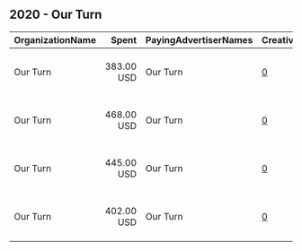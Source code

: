 ## 2020 - Our Turn 
|OrganizationName|Spent|PayingAdvertiserNames|CreativeUrls|Impressions|Genders|AgeBrackets|CountryCodes|BillingAddresses|CandidateBallotInformation|
|:---|---:|:---|:---|---:|:---|:---|:---|:---|:---|
|Our Turn|383.00 USD|Our Turn|[0](https://www.snap.com/political-ads/asset/4eb4bf0f9400c32216f5bc981e72a66760e448fe849a682081543732f53fce07?mediaType=mp4)|168,636||18-49|united states|"116 Nassau Street - Suite 519,New York,10038,US"||
|Our Turn|468.00 USD|Our Turn|[0](https://www.snap.com/political-ads/asset/aac0494f32a0f99131a8d0ae0cddd31208b51cd590dc484fa6cd7580a09d2516?mediaType=mp4)|206,817||18-49|united states|"116 Nassau Street - Suite 519,New York,10038,US"||
|Our Turn|445.00 USD|Our Turn|[0](https://www.snap.com/political-ads/asset/9da3ab166022d49ee8d74779ff6154e99a78af2c42afb0d349b052553b124af8?mediaType=mp4)|196,203||18-49|united states|"116 Nassau Street - Suite 519,New York,10038,US"||
|Our Turn|402.00 USD|Our Turn|[0](https://www.snap.com/political-ads/asset/e77d85b2a1b520ca6c050e39878c48a8b707121868329c6ad963d9f82c890dca?mediaType=mp4)|177,444||18-49|united states|"116 Nassau Street - Suite 519,New York,10038,US"||
